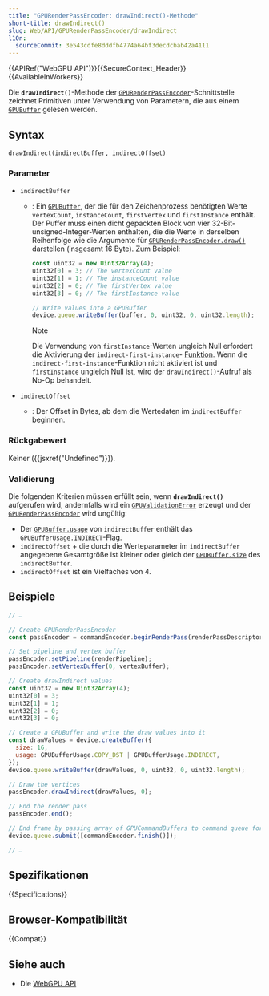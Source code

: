 ```yaml
---
title: "GPURenderPassEncoder: drawIndirect()-Methode"
short-title: drawIndirect()
slug: Web/API/GPURenderPassEncoder/drawIndirect
l10n:
  sourceCommit: 3e543cdfe8dddfb4774a64bf3decdcbab42a4111
---
```


{{APIRef("WebGPU API")}}{{SecureContext_Header}}{{AvailableInWorkers}}

Die **`drawIndirect()`**-Methode der [`GPURenderPassEncoder`](/de/docs/Web/API/GPURenderPassEncoder)-Schnittstelle zeichnet Primitiven unter Verwendung von Parametern, die aus einem [`GPUBuffer`](/de/docs/Web/API/GPUBuffer) gelesen werden.

## Syntax

```js-nolint
drawIndirect(indirectBuffer, indirectOffset)
```

### Parameter

- `indirectBuffer`

  - : Ein [`GPUBuffer`](/de/docs/Web/API/GPUBuffer), der die für den Zeichenprozess benötigten Werte `vertexCount`, `instanceCount`, `firstVertex` und `firstInstance` enthält. Der Puffer muss einen dicht gepackten Block von vier 32-Bit-unsigned-Integer-Werten enthalten, die die Werte in derselben Reihenfolge wie die Argumente für [`GPURenderPassEncoder.draw()`](/de/docs/Web/API/GPURenderPassEncoder/draw) darstellen (insgesamt 16 Byte). Zum Beispiel:

    ```js
    const uint32 = new Uint32Array(4);
    uint32[0] = 3; // The vertexCount value
    uint32[1] = 1; // The instanceCount value
    uint32[2] = 0; // The firstVertex value
    uint32[3] = 0; // The firstInstance value

    // Write values into a GPUBuffer
    device.queue.writeBuffer(buffer, 0, uint32, 0, uint32.length);
    ```

    > [!NOTE]
    > Die Verwendung von `firstInstance`-Werten ungleich Null erfordert die Aktivierung der `indirect-first-instance`- [Funktion](/de/docs/Web/API/GPUSupportedFeatures). Wenn die `indirect-first-instance`-Funktion nicht aktiviert ist und `firstInstance` ungleich Null ist, wird der `drawIndirect()`-Aufruf als No-Op behandelt.

- `indirectOffset`
  - : Der Offset in Bytes, ab dem die Wertedaten im `indirectBuffer` beginnen.

### Rückgabewert

Keiner ({{jsxref("Undefined")}}).

### Validierung

Die folgenden Kriterien müssen erfüllt sein, wenn **`drawIndirect()`** aufgerufen wird, andernfalls wird ein [`GPUValidationError`](/de/docs/Web/API/GPUValidationError) erzeugt und der [`GPURenderPassEncoder`](/de/docs/Web/API/GPURenderPassEncoder) wird ungültig:

- Der [`GPUBuffer.usage`](/de/docs/Web/API/GPUBuffer/usage) von `indirectBuffer` enthält das `GPUBufferUsage.INDIRECT`-Flag.
- `indirectOffset` + die durch die Werteparameter im `indirectBuffer` angegebene Gesamtgröße ist kleiner oder gleich der [`GPUBuffer.size`](/de/docs/Web/API/GPUBuffer/size) des `indirectBuffer`.
- `indirectOffset` ist ein Vielfaches von 4.

## Beispiele

```js
// …

// Create GPURenderPassEncoder
const passEncoder = commandEncoder.beginRenderPass(renderPassDescriptor);

// Set pipeline and vertex buffer
passEncoder.setPipeline(renderPipeline);
passEncoder.setVertexBuffer(0, vertexBuffer);

// Create drawIndirect values
const uint32 = new Uint32Array(4);
uint32[0] = 3;
uint32[1] = 1;
uint32[2] = 0;
uint32[3] = 0;

// Create a GPUBuffer and write the draw values into it
const drawValues = device.createBuffer({
  size: 16,
  usage: GPUBufferUsage.COPY_DST | GPUBufferUsage.INDIRECT,
});
device.queue.writeBuffer(drawValues, 0, uint32, 0, uint32.length);

// Draw the vertices
passEncoder.drawIndirect(drawValues, 0);

// End the render pass
passEncoder.end();

// End frame by passing array of GPUCommandBuffers to command queue for execution
device.queue.submit([commandEncoder.finish()]);

// …
```

## Spezifikationen

{{Specifications}}

## Browser-Kompatibilität

{{Compat}}

## Siehe auch

- Die [WebGPU API](/de/docs/Web/API/WebGPU_API)
